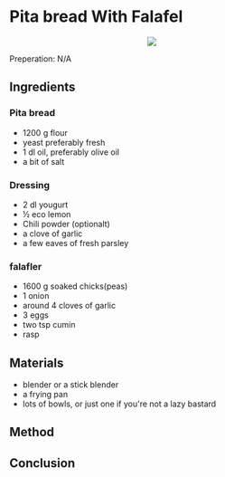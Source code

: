 # Pita bread With Falafel
<p align="center">
<img src="example.png" />
</p>

Preperation: N/A

## Ingredients

### Pita bread
* 1200 g flour
* yeast preferably fresh
* 1 dl oil, preferably olive oil
* a bit of salt

### Dressing
* 2 dl yougurt
* ½ eco lemon
* Chili powder (optionalt)
* a clove of garlic
* a few eaves of fresh parsley

### falafler
* 1600 g soaked chicks(peas)
* 1 onion
* around 4 cloves of garlic
* 3 eggs
* two tsp cumin
* rasp

## Materials
* blender or a stick blender
* a frying pan
* lots of bowls, or just one if you're not a lazy bastard

## Method

## Conclusion
